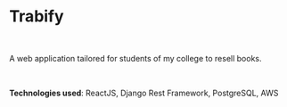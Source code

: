 # Trabify

<br>

A web application tailored for students of my college to resell books.

<br>

**Technologies used**: ReactJS, Django Rest Framework, PostgreSQL, AWS
